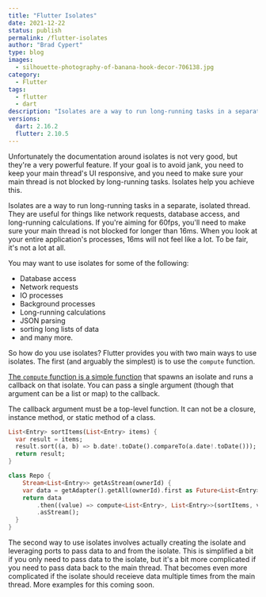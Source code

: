 ```yaml
---
title: "Flutter Isolates"
date: 2021-12-22
status: publish
permalink: /flutter-isolates
author: "Brad Cypert"
type: blog
images:
  - silhouette-photography-of-banana-hook-decor-706138.jpg
category:
  - Flutter
tags:
  - flutter
  - dart
description: "Isolates are a way to run long-running tasks in a separate, isolated thread. They are useful for things like network requests, database access, and long-running calculations."
versions:
  dart: 2.16.2
  flutter: 2.10.5
---
```


Unfortunately the documentation around isolates is not very good, but they're a very powerful feature. If your goal is to avoid jank, you need to keep your main thread's UI responsive, and you need to make sure your main thread is not blocked by long-running tasks. Isolates help you achieve this.

Isolates are a way to run long-running tasks in a separate, isolated thread. They are useful for things like network requests, database access, and long-running calculations. If you're aiming for 60fps, you'll need to make sure your main thread is not blocked for longer than 16ms. When you look at your entire application's processes, 16ms will not feel like a lot. To be fair, it's not a lot at all.

You may want to use isolates for some of the following:
 - Database access
 - Network requests
 - IO processes
 - Background processes
 - Long-running calculations
 - JSON parsing
 - sorting long lists of data
 - and many more.

So how do you use isolates? Flutter provides you with two main ways to use isolates. The first (and arguably the simplest) is to use the `compute` function.

[The `compute` function is a simple function](https://api.flutter.dev/flutter/foundation/ComputeImpl.html) that spawns an isolate and runs a callback on that isolate. You can pass a single argument (though that argument can be a list or map) to the callback.

The callback argument must be a top-level function. It can not be a closure, instance method, or static method of a class.

```dart
List<Entry> sortItems(List<Entry> items) {
  var result = items;
  result.sort((a, b) => b.date!.toDate().compareTo(a.date!.toDate()));
  return result;
}

class Repo {
    Stream<List<Entry>> getAsStream(ownerId) {
    var data = getAdapter().getAll(ownerId).first as Future<List<Entry>>;
    return data
        .then((value) => compute<List<Entry>, List<Entry>>(sortItems, value))
        .asStream();
  }
}
```

The second way to use isolates involves actually creating the isolate and leveraging ports to pass data to and from the isolate. This is simplified a bit if you only need to pass data to the isolate, but it's a bit more complicated if you need to pass data back to the main thread. That becomes even more complicated if the isolate should receieve data multiple times from the main thread. More examples for this coming soon.
